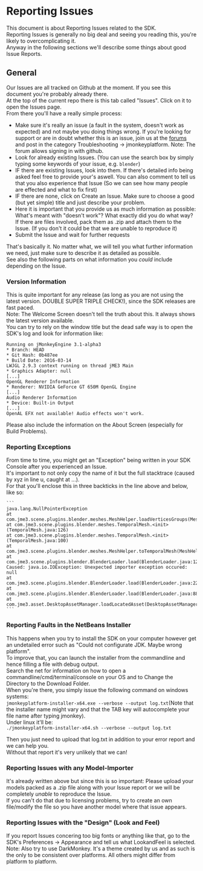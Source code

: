 # Reporting Issues
This document is about Reporting Issues related to the SDK.  
Reporting Issues is generally no big deal and seeing you reading this, you're likely to overcomplicating it.  
Anyway in the following sections we'll describe some things about good Issue Reports.  

## General
Our Issues are all tracked on Github at the moment. If you see this document you're probably already there.  
At the top of the current repo there is this tab called "Issues". Click on it to open the Issues page.  
From there you'll have a really simple process:  
- Make sure it's really an issue (a fault in the system, doesn't work as expected) and not maybe you doing things wrong. If you're looking for support or are in doubt whether this is an issue, join us at the [forums](http://hub.jmonkeyengine.org) and post in the category Troubleshooting -> jmonkeyplatform. Note: The forum allows signing in with github.
- Look for already existing Issues. (You can use the search box by simply typing some keywords of your issue, e.g. `blender`)
- IF there are existing Issues, look into them. If there's detailed info being asked feel free to provide your's aswell. You can also comment to tell us that you also experience that Issue (So we can see how many people are effected and what to fix first)
- IF there are none, click on Create an Issue. Make sure to choose a good (but yet simple) title and just describe your problem.
- Here it is important that you provide us as much information as possible: What's meant with "doesn't work"? What exactly did you do what way? If there are files involved, pack them as .zip and attach them to the Issue. (If you don't it could be that we are unable to reproduce it)
- Submit the Issue and wait for further requests

That's basically it. No matter what, we will tell you what further information we need, just make sure to describe it as detailed as possible.  
See also the following parts on what information you _could_ include depending on the Issue.  

### Version Information
This is quite important for any release (as long as you are not using the latest version. DOUBLE SUPER TRIPLE CHECK!), since the SDK releases are fast paced.  
Note: The Welcome Screen doesn't tell the truth about this. It always shows the latest version available.  
You can try to rely on the window title but the dead safe way is to open the SDK's log and look for information like:  
```
Running on jMonkeyEngine 3.1-alpha3
* Branch: HEAD
* Git Hash: 0b487ee
* Build Date: 2016-03-14
LWJGL 2.9.3 context running on thread jME3 Main
* Graphics Adapter: null
[...]
OpenGL Renderer Information
* Renderer: NVIDIA GeForce GT 650M OpenGL Engine
[...]
Audio Renderer Information
* Device: Built-in Output
[...]
OpenAL EFX not available! Audio effects won't work.
```

Please also include the information on the About Screen (especially for Build Problems).

### Reporting Exceptions  
From time to time, you might get an "Exception" being written in your SDK Console after you experienced an Issue.  
It's important to not only copy the name of it but the full stacktrace (caused by xyz in line u, caught at ...).  
For that you'll enclose this in three backticks in the line above and below, like so:   

    ```
    java.lang.NullPointerException
    at com.jme3.scene.plugins.blender.meshes.MeshHelper.loadVerticesGroups(MeshHelper.java:289)
    at com.jme3.scene.plugins.blender.meshes.TemporalMesh.<init>(TemporalMesh.java:126)
    at com.jme3.scene.plugins.blender.meshes.TemporalMesh.<init>(TemporalMesh.java:100)
    at com.jme3.scene.plugins.blender.meshes.MeshHelper.toTemporalMesh(MeshHelper.java:114)
    at com.jme3.scene.plugins.blender.BlenderLoader.load(BlenderLoader.java:128)
    Caused: java.io.IOException: Unexpected importer exception occured: null
    at com.jme3.scene.plugins.blender.BlenderLoader.load(BlenderLoader.java:223)
    at com.jme3.scene.plugins.blender.BlenderLoader.load(BlenderLoader.java:88)
    at com.jme3.asset.DesktopAssetManager.loadLocatedAsset(DesktopAssetManager.java:262)
    ```

### Reporting Faults in the NetBeans Installer  
This happens when you try to install the SDK on your computer however get an undetailed error such as "Could not configurate JDK. Maybe wrong platform".  
To improve that, you can launch the installer from the commandline and hence filling a file with debug output.  
Search the net for information on how to open a commandline/cmd/terminal/console on your OS and to Change the Directory to the Download Folder.  
When you're there, you simply issue the following command on windows systems:  
`jmonkeyplatform-installer-x64.exe --verbose --output log.txt`(Note that the installer name might vary and that the TAB key will autocomplete your file name after typing jmonkey).  
Under linux it'll be:  
`./jmonkeyplatform-installer-x64.sh --verbose --output log.txt`  
  
Then you just need to upload that log.txt in addition to your error report and we can help you.  
Without that report it's very unlikely that we can!  

### Reporting Issues with any Model-Importer  
It's already written above but since this is so important: Please upload your models packed as a .zip file along with your Issue report or we will be completely *unable* to reproduce the Issue.  
If you can't do that due to licensing problems, try to create an own file/modify the file so you have another model where that issue appears.  

### Reporting Issues with the "Design" (Look and Feel)  
If you report Issues concering too big fonts or anything like that, go to the SDK's Preferences -> Appearance and tell us what LookandFeel is selected.  
Note: Also try to use DarkMonkey. It's a theme created by us and as such is the only to be consistent over platforms. All others might differ from platform to platform.  
